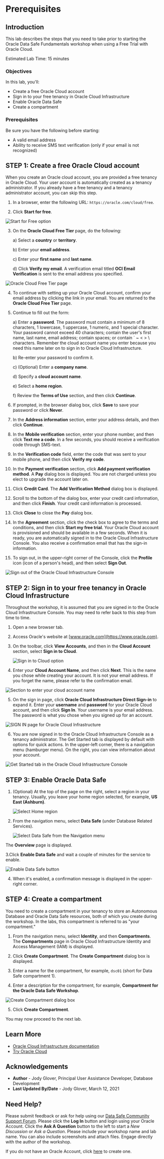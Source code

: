 
# Prerequisites

## Introduction

This lab describes the steps that you need to take prior to starting the Oracle Data Safe Fundamentals workshop when using a Free Trial with Oracle Cloud.


Estimated Lab Time: 15 minutes

### Objectives

In this lab, you'll:

- Create a free Oracle Cloud account
- Sign in to your free tenancy in Oracle Cloud Infrastructure
- Enable Oracle Data Safe
- Create a compartment


### Prerequisites

Be sure you have the following before starting:

- A valid email address
- Ability to receive SMS text verification (only if your email is not recognized)


## **STEP 1**: Create a free Oracle Cloud account

When you create an Oracle cloud account, you are provided a free tenancy in Oracle Cloud. Your user account is automatically created as a tenancy administrator. If you already have a free tenancy and a tenancy administrator account, you can skip this step.

1. In a browser, enter the following URL: `https://oracle.com/cloud/free`.

2. Click **Start for free**.

  ![Start for Free option](images/start-for-free.png)



3. On the **Oracle Cloud Free Tier** page, do the following:

    a) Select a **country** or **territory**.

    b) Enter your **email address**.

    c) Enter your **first name** and **last name**.

    d) Click **Verify my email**. A verification email titled **OCI Email Verification** is sent to the email address you specified.

  ![Oracle Cloud Free Tier page](images/oracle-cloud-free-tier-page.png)

4. To continue with setting up your Oracle Cloud account, confirm your email address by clicking the link in your email. You are returned to the **Oracle Cloud Free Tier** page.

5. Continue to fill out the form:

    a) Enter a **password**. The password must contain a minimum of 8 characters, 1 lowercase, 1 uppercase, 1 numeric, and 1 special character. Your password cannot exceed 40 characters; contain the user's first name, last name, email address; contain spaces; or contain ` ~ < > \ characters. Remember the cloud account name you enter because you need this name later on to sign in to Oracle Cloud Infrastructure.

    b) Re-enter your password to confirm it.

    c) (Optional) Enter a **company name**.

    d) Specify a **cloud account name**.

    e) Select a **home region**.

    f) Review the **Terms of Use** section, and then click **Continue**.

6. If prompted, in the browser dialog box, click **Save** to save your password or click **Never**.

7. In the **Address information** section, enter your address details, and then click **Continue**.

8. In the **Mobile verification** section, enter your phone number, and then click **Text me a code**. In a few seconds, you should receive a verification code through SMS-text.

9. In the **Verification code** field, enter the code that was sent to your mobile phone, and then click **Verify my code**.

10. In the **Payment verification** section, click **Add payment verification method**. A **Pay** dialog box is displayed. You are not charged unless you elect to upgrade the account later on.

11. Click **Credit Card**. The **Add Verification Method** dialog box is displayed.

12. Scroll to the bottom of the dialog box, enter your credit card information, and then click **Finish**. Your credit card information is processed.

13. Click **Close** to close the **Pay** dialog box.

14. In the **Agreement** section, click the check box to agree to the terms and conditions, and then click **Start my free trial**. Your Oracle Cloud account is provisioned and should be available in a few seconds. When it is ready, you are automatically signed in to the Oracle Cloud Infrastructure Console. You also receive a confirmation email that has the sign-in information.

15. To sign out, in the upper-right corner of the Console, click the **Profile** icon (icon of a person's head), and then select **Sign Out**.

  ![Sign out of the Oracle Cloud Infrastructure Console](images/sign-out-oci.png)



## **STEP 2**: Sign in to your free tenancy in Oracle Cloud Infrastructure
Throughout the workshop, it is assumed that you are signed in to the Oracle Cloud Infrastructure Console. You may need to refer back to this step from time to time.

1. Open a new browser tab.

2. Access Oracle's website at [www.oracle.com](https://www.oracle.com).

3. On the toolbar, click **View Accounts**, and then in the **Cloud Account** section, select **Sign in to Cloud**.

   ![Sign in to Cloud option](images/349900291.png)


4. Enter your **Cloud Account Name**, and then click **Next**. This is the name you chose while creating your account. It is not your email address. If you forget the name, please refer to the confirmation email.

  ![Section to enter your cloud account name](images/enter-cloud-account-name.png)


5. On the sign in page, click **Oracle Cloud Infrastructure Direct Sign-in** to expand it. Enter your **username** and **password** for your Oracle Cloud account, and then click **Sign In**. Your username is your email address. The password is what you chose when you signed up for an account.

  ![SIGN IN page for Oracle Cloud Infrastructure](images/direct-signin.png)

6. You are now signed in to the Oracle Cloud Infrastructure Console as a tenancy administrator. The Get Started tab is displayed by default with options for quick actions. In the upper-left corner, there is a navigation menu (hamburger menu). On the right, you can view information about your account.

  ![Get Started tab in the Oracle Cloud Infrastructure Console](images/get-started-tab-oci.png)




## **STEP 3**: Enable Oracle Data Safe

1. (Optional) At the top of the page on the right, select a region in your tenancy. Usually, you leave your home region selected, for example, **US East (Ashburn)**.

   ![Select Home region](images/select-region.png)

2. From the navigation menu, select **Data Safe** (under Database Related Services).

   ![Select Data Safe from the Navigation menu](images/navigation-menu-select-data-safe.png)

  The **Overview** page is displayed.

3.Click **Enable Data Safe** and wait a couple of minutes for the service to enable.

   ![Enable Data Safe button](images/enable-data-safe-button.png)

4. When it's enabled, a confirmation message is displayed in the upper-right corner.





## **STEP 4**: Create a compartment

You need to create a compartment in your tenancy to store an Autonomous Database and Oracle Data Safe resources, both of which you create during the workshop. In the labs, this compartment is referred to as "your compartment."

1. From the navigation menu, select **Identity**, and then **Compartments**. The **Compartments** page in Oracle Cloud Infrastructure Identity and Access Management (IAM) is displayed.

2. Click **Create Compartment**. The **Create Compartment** dialog box is displayed.

3. Enter a name for the compartment, for example, `dsc01` (short for Data Safe compartment 1).

4. Enter a description for the compartment, for example, **Compartment for the Oracle Data Safe Workshop**.

  ![Create Compartment dialog box](images/create-compartment.png)

5. Click **Create Compartment**.


You may now proceed to the next lab.




## Learn More

- [Oracle Cloud Infrastructure documentation](https://docs.oracle.com/en-us/iaas/Content/home.htm)
- [Try Oracle Cloud](https://www.oracle.com/cloud/free/)




## Acknowledgements

* **Author** - Jody Glover, Principal User Assistance Developer, Database Development
* **Last Updated By/Date** - Jody Glover, March 12, 2021


## Need Help?
Please submit feedback or ask for help using our [Data Safe Community Support Forum]( https://community.oracle.com/tech/developers/categories/data-safe). Please click the **Log In** button and login using your Oracle Account. Click the **Ask A Question** button to the left to start a *New Discussion* or *Ask a Question*.  Please include your workshop name and lab name.  You can also include screenshots and attach files.  Engage directly with the author of the workshop.

If you do not have an Oracle Account, click [here](https://profile.oracle.com/myprofile/account/create-account.jspx) to create one.
